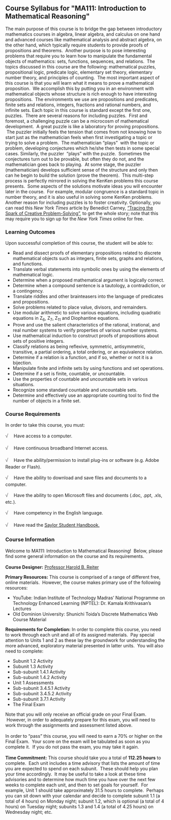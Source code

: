 Course Syllabus for "MA111: Introduction to Mathematical Reasoning"
-------------------------------------------------------------------

The main purpose of this course is to bridge the gap between
introductory mathematics courses in algebra, linear algebra, and
calculus on one hand and advanced courses like mathematical analysis and
abstract algebra, on the other hand, which typically require students to
provide proofs of propositions and theorems.  Another purpose is to pose
interesting problems that require you to learn how to manipulate the
fundamental objects of mathematics: sets, functions, sequences, and
relations.  The topics discussed in this course are the following:
mathematical puzzles, propositional logic, predicate logic, elementary
set theory, elementary number theory, and principles of counting.  The
most important aspect of this course is that you will learn what it
means to prove a mathematical proposition.  We accomplish this by
putting you in an environment with mathematical objects whose structure
is rich enough to have interesting propositions.  The environments we
use are propositions and predicates, finite sets and relations,
integers, fractions and rational numbers, and infinite sets. Each topic
in this course is standard except the first one, puzzles.  There are
several reasons for including puzzles.  First and foremost, a
challenging puzzle can be a microcosm of mathematical development.  A
great puzzle is like a laboratory for proving propositions.  The puzzler
initially feels the tension that comes from not knowing how to start
just as the mathematician feels when first investigating a topic or
trying to solve a problem.  The mathematician “plays”  with the topic or
problem, developing conjectures which he/she then tests in some special
cases. Similarly, the puzzler  “plays” with the puzzle.  Sometimes the
conjectures turn out to be provable, but often they do not, and the
mathematician goes back to playing.  At some stage, the puzzler
(mathematician) develops sufficient sense of the structure and only then
can he begin to build the solution (prove the theorem).  This multi-step
process is perfectly mirrored in solving the KenKen problems this course
presents.  Some aspects of the solutions motivate ideas you will
encounter later in the course.  For example, modular congruence is a
standard topic in number theory, and it is also useful in solving some
KenKen problems. Another reason for including puzzles is to foster
creativity.
Optionally, you can read this *New York Times* article by Benedict
Carney, [“Tracing the Spark of Creative
Problem-Solving”](http://www.nytimes.com/2010/12/07/science/07brain.html?_r=4&pagewanted=1&ref=general&src=me)<span
style="color: #008000;">,</span> to get the whole story; note that this
may require you to sign up for the *New York Times* online for free.

### Learning Outcomes

Upon successful completion of this course, the student will be able
to:  

-   Read and dissect proofs of elementary propositions related to
    discrete mathematical objects such as integers, finite sets, graphs
    and relations, and functions.
-   Translate verbal statements into symbolic ones by using the elements
    of mathematical logic.
-   Determine when a proposed mathematical argument is logically
    correct.
-   Determine when a compound sentence is a tautology, a contradiction,
    or a contingency.
-   Translate riddles and other brainteasers into the language of
    predicates and propositions.
-   Solve problems related to place value, divisors, and remainders.
-   Use modular arithmetic to solve various equations, including
    quadratic equations in Z<sub>6</sub>, Z<sub>7</sub>, Z<sub>11</sub>
    and Diophantine equations.
-   Prove and use the salient characteristics of the rational,
    irrational, and real number systems to verify properties of various
    number systems.
-   Use mathematical induction to construct proofs of propositions about
    sets of positive integers.
-   Classify relations as being reflexive, symmetric, antisymmetric,
    transitive, a partial ordering, a total ordering, or an equivalence
    relation.
-   Determine if a relation is a function, and if so, whether or not it
    is a bijection.
-   Manipulate finite and infinite sets by using functions and set
    operations.
-   Determine if a set is finite, countable, or uncountable.
-   Use the properties of countable and uncountable sets in various
    situations.
-   Recognize some standard countable and uncountable sets.
-   Determine and effectively use an appropriate counting tool to find
    the number of objects in a finite set. 

### Course Requirements

In order to take this course, you must:  
  
 <span
style="color: rgb(85, 85, 85); font-family: 'Myriad Pro', 'Gill Sans', 'Gill Sans MT', Calibri, sans-serif; font-size: 16px; line-height: 24px; text-align: left; -webkit-text-size-adjust: none; ">√
   </span>Have access to a computer.  
  
 <span
style="color: rgb(85, 85, 85); font-family: 'Myriad Pro', 'Gill Sans', 'Gill Sans MT', Calibri, sans-serif; font-size: 16px; line-height: 24px; text-align: left; -webkit-text-size-adjust: none; ">√
   </span>Have continuous broadband Internet access.  
  
 <span
style="color: rgb(85, 85, 85); font-family: 'Myriad Pro', 'Gill Sans', 'Gill Sans MT', Calibri, sans-serif; font-size: 16px; line-height: 24px; text-align: left; -webkit-text-size-adjust: none; ">√
   </span>Have the ability/permission to install plug-ins or software
(e.g. Adobe Reader or Flash).  
  
 <span
style="color: rgb(85, 85, 85); font-family: 'Myriad Pro', 'Gill Sans', 'Gill Sans MT', Calibri, sans-serif; font-size: 16px; line-height: 24px; text-align: left; -webkit-text-size-adjust: none; ">√
   </span>Have the ability to download and save files and documents to a
computer.  
  
 <span
style="color: rgb(85, 85, 85); font-family: 'Myriad Pro', 'Gill Sans', 'Gill Sans MT', Calibri, sans-serif; font-size: 16px; line-height: 24px; text-align: left; -webkit-text-size-adjust: none; ">√
   </span>Have the ability to open Microsoft files and documents (.doc,
.ppt, .xls, etc.).  
  
 <span
style="color: rgb(85, 85, 85); font-family: 'Myriad Pro', 'Gill Sans', 'Gill Sans MT', Calibri, sans-serif; font-size: 16px; line-height: 24px; text-align: left; -webkit-text-size-adjust: none; ">√
   </span>Have competency in the English language.  
  
 <span
style="color: rgb(85, 85, 85); font-family: 'Myriad Pro', 'Gill Sans', 'Gill Sans MT', Calibri, sans-serif; font-size: 16px; line-height: 24px; text-align: left; -webkit-text-size-adjust: none; ">√
   </span>Have read the [Saylor Student
Handbook.](http://www.saylor.org/site/wp-content/uploads/2012/05/Saylor-StudentHandbook.pdf)

### Course Information

Welcome to MA111: Introduction to Mathematical Reasoning!  Below, please
find some general information on the course and its requirements.  
    
 **Course Designer:** [Professor Harold B.
Reiter](http://www.saylor.org/faculty-o-t/#ProfessorHaroldBReiter)  
  
 **Primary Resources:** This course is comprised of a range of different
free, online materials.  However, the course makes primary use of the
following resources:  

-   YouTube: Indian Institute of Technology Madras’ National Programme
    on Technology Enhanced Learning (NPTEL): Dr. Kamala Krithivasan’s
    Lectures
-   Old Dominion University: Shunichi Toida’s Discrete Mathematics Web
    Course Material

**Requirements for Completion:** In order to complete this course, you
need to work through each unit and all of its assigned materials.  Pay
special attention to Units 1 and 2 as these lay the groundwork for
understanding the more advanced, exploratory material presented in
latter units.  You will also need to complete:  

-   Subunit 1.2 Activity
-   Subunit 1.3 Activity
-   Sub-subunit 1.4.1 Activity
-   Sub-subunit 1.4.2 Activity
-   Unit 1 Assessments
-   Sub-subunit 3.4.5.1 Activity
-   Sub-subunit 3.4.5.2 Activity
-   Sub-subunit 3.7.1 Activity
-   The Final Exam 

Note that you will only receive an official grade on your Final Exam.
 However, in order to adequately prepare for this exam, you will need to
work through the assignments and assessment listed above.  
    
 In order to “pass” this course, you will need to earn a 70% or higher
on the Final Exam.  Your score on the exam will be tabulated as soon as
you complete it.  If you do not pass the exam, you may take it again.  
    
 **Time Commitment:** This course should take you a total of **112.25
hours** to complete.  Each unit includes a time advisory that lists the
amount of time you are expected to spend on each subunit.  These should
help you plan your time accordingly.  It may be useful to take a look at
these time advisories and to determine how much time you have over the
next few weeks to complete each unit, and then to set goals for
yourself.  For example, Unit 1 should take approximately 31.5 hours to
complete.  Perhaps you can sit down with your calendar and decide to
complete subunit 1.1 (a total of 4 hours) on Monday night; subunit 1.2,
which is optional (a total of 4 hours) on Tuesday night; subunits 1.3
and 1.4 (a total of 4.25 hours) on Wednesday night; etc.  
    

